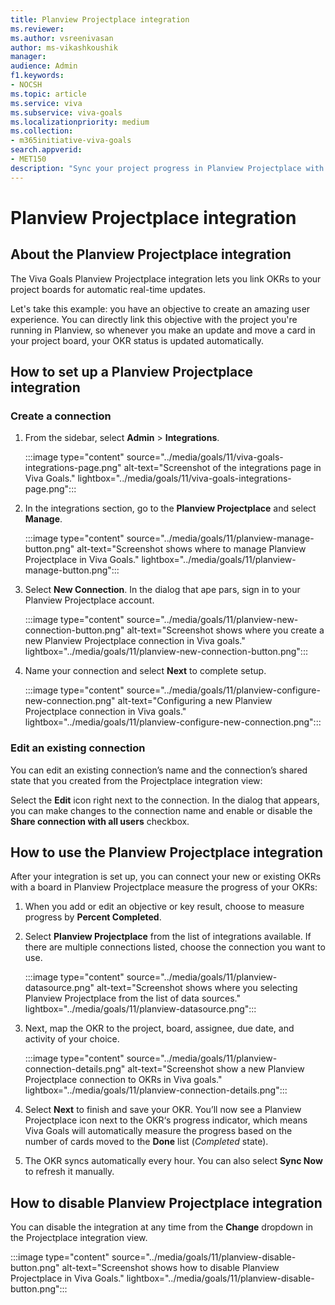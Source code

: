 ```yaml
---
title: Planview Projectplace integration
ms.reviewer: 
ms.author: vsreenivasan
author: ms-vikashkoushik
manager:     
audience: Admin
f1.keywords:
- NOCSH
ms.topic: article
ms.service: viva
ms.subservice: viva-goals
ms.localizationpriority: medium
ms.collection:  
- m365initiative-viva-goals  
search.appverid:
- MET150
description: "Sync your project progress in Planview Projectplace with your OKRs in Viva Goals"
---
```


# Planview Projectplace integration

## About the Planview Projectplace integration 

The Viva Goals Planview Projectplace integration lets you link OKRs to your project boards for automatic real-time updates. 

Let's take this example: you have an objective to create an amazing user experience. You can directly link this objective with the project you're running in Planview, so whenever you make an update and move a card in your project board, your OKR status is updated automatically. 

## How to set up a Planview Projectplace integration

### Create a connection

1. From the sidebar, select **Admin** > **Integrations**.

    :::image type="content" source="../media/goals/11/viva-goals-integrations-page.png" alt-text="Screenshot of the integrations page in Viva Goals." lightbox="../media/goals/11/viva-goals-integrations-page.png":::

2. In the integrations section, go to the **Planview Projectplace** and select **Manage**.

    :::image type="content" source="../media/goals/11/planview-manage-button.png" alt-text="Screenshot shows where to manage Planview Projectplace in Viva Goals." lightbox="../media/goals/11/planview-manage-button.png":::

3. Select **New Connection**. In the dialog that ape pars, sign in to your Planview Projectplace account. 

    :::image type="content" source="../media/goals/11/planview-new-connection-button.png" alt-text="Screenshot shows where you create a new Planview Projectplace connection in Viva goals." lightbox="../media/goals/11/planview-new-connection-button.png":::

4. Name your connection and select **Next** to complete setup.

     :::image type="content" source="../media/goals/11/planview-configure-new-connection.png" alt-text="Configuring a new Planview Projectplace connection in Viva goals." lightbox="../media/goals/11/planview-configure-new-connection.png":::

### Edit an existing connection

You can edit an existing connection’s name and the connection’s shared state that you created from the Projectplace integration view: 

Select the **Edit** icon right next to the connection.  In the dialog that appears, you can make changes to the connection name and enable or disable the **Share connection with all users** checkbox. 

## How to use the Planview Projectplace integration 

After your integration is set up, you can connect your new or existing OKRs with a board in Planview Projectplace measure the progress of your OKRs: 

1. When you add or edit an objective or key result, choose to measure progress by **Percent Completed**. 

2. Select **Planview Projectplace** from the list of integrations available. If there are multiple connections listed, choose the connection you want to use.

    :::image type="content" source="../media/goals/11/planview-datasource.png" alt-text="Screenshot shows where you selecting Planview Projectplace from the list of data sources." lightbox="../media/goals/11/planview-datasource.png":::

3. Next, map the OKR to the project, board, assignee, due date, and activity of your choice. 

     :::image type="content" source="../media/goals/11/planview-connection-details.png" alt-text="Screenshot show a new Planview Projectplace connection to OKRs in Viva goals." lightbox="../media/goals/11/planview-connection-details.png":::

4. Select **Next** to finish and save your OKR. You’ll now see a Planview Projectplace icon next to the OKR‘s progress indicator, which means Viva Goals will automatically measure the progress based on the number of cards moved to the **Done** list (*Completed* state).

5. The OKR syncs automatically every hour. You can also select **Sync Now** to refresh it manually. 

## How to disable Planview Projectplace integration

You can disable the integration at any time from the **Change** dropdown in the Projectplace integration view.

:::image type="content" source="../media/goals/11/planview-disable-button.png" alt-text="Screenshot shows how to disable Planview Projectplace in Viva Goals." lightbox="../media/goals/11/planview-disable-button.png":::

